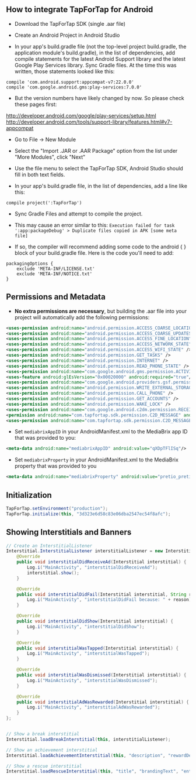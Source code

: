 ## How to integrate TapForTap for Android

- Download the TapForTap SDK (single .aar file)

- Create an Android Project in Android Studio

- In your app's build.gradle file (not the top-level project build.gradle, the application module's build.gradle), in the list of dependencies, add compile statements for the latest Android Support library and the latest Google Play Services library. Sync Gradle files. At the time this was written, those statements looked like this:

```
compile 'com.android.support:appcompat-v7:22.0.0'
compile 'com.google.android.gms:play-services:7.0.0'
```

- But the version numbers have likely changed by now. So please check these pages first:

http://developer.android.com/google/play-services/setup.html
http://developer.android.com/tools/support-library/features.html#v7-appcompat

- Go to File -> New Module

- Select the "Import .JAR or .AAR Package" option from the list under "More Modules", click "Next"

- Use the file menu to select the TapForTap SDK, Android Studio should fill in both text fields.

- In your app's build.gradle file, in the list of dependencies, add a line like this: 

```
compile project(':TapForTap')
```

- Sync Gradle Files and attempt to compile the project. 

- This may cause an error similar to this: `Execution failed for task ':app:packageDebug' > Duplicate files copied in APK [some meta file]`

- If so, the compiler will recommend adding some code to the android { } block of your build.gradle file. Here is the code you'll need to add:

```
packagingOptions {
    exclude 'META-INF/LICENSE.txt'
    exclude 'META-INF/NOTICE.txt'
}
```

## Permissions and Metadata

- **No extra permissions are necessary**, but building the .aar file into your project will automatically add the following permissions:

```xml
<uses-permission android:name="android.permission.ACCESS_COARSE_LOCATION" />                
<uses-permission android:name="android.permission.ACCESS_COARSE_UPDATES" /> 
<uses-permission android:name="android.permission.ACCESS_FINE_LOCATION" />
<uses-permission android:name="android.permission.ACCESS_NETWORK_STATE" />
<uses-permission android:name="android.permission.ACCESS_WIFI_STATE" />
<uses-permission android:name="android.permission.GET_TASKS" />
<uses-permission android:name="android.permission.INTERNET" />
<uses-permission android:name="android.permission.READ_PHONE_STATE" />
<uses-permission android:name="com.google.android.gms.permission.ACTIVITY_RECOGNITION"/>    
<uses-feature android:glEsVersion="0x00020000" android:required="true"/>
<uses-permission android:name="com.google.android.providers.gsf.permission.READ_GSERVICES"/>
<uses-permission android:name="android.permission.WRITE_EXTERNAL_STORAGE" />
<uses-permission android:name="android.permission.CALL_PHONE" />
<uses-permission android:name="android.permission.GET_ACCOUNTS" />
<uses-permission android:name="android.permission.WAKE_LOCK" />
<uses-permission android:name="com.google.android.c2dm.permission.RECEIVE" />
<permission android:name="com.tapfortap.sdk.permission.C2D_MESSAGE" android:protectionLevel="signature" />
<uses-permission android:name="com.tapfortap.sdk.permission.C2D_MESSAGE" />
```

- Set `mediabrixAppID` in your AndroidManifest.xml to the MediaBrix app ID that was provided to you:

```xml
<meta-data android:name="mediabrixAppID" android:value="qXDpTFlISq"/>
```

- Set `mediabrixProperty` in your AndroidManifest.xml to the MediaBrix property that was provided to you

```xml
<meta-data android:name="mediabrixProperty" android:value="pretio_pretioqa_mobile"/>
```

## Initialization

```java
TapForTap.setEnvironment("production");
TapForTap.initialize(this, "3d323e6d58c83e06dba2547ec54f8afc");
```

## Showing Interstitials and Banners

```java
// Create an InterstitialListener
Interstitial.InterstitialListener interstitialListener = new Interstitial.InterstitialListener() {
    @Override
    public void interstitialDidReceiveAd(Interstitial interstitial) {
        Log.i("MainActivity", "interstitialDidReceiveAd");
        interstitial.show();
    }

    @Override
    public void interstitialDidFail(Interstitial interstitial, String reason, Throwable throwable) {
        Log.i("MainActivity", "interstitialDidFail because: " + reason);
    }

    @Override
    public void interstitialDidShow(Interstitial interstitial) {
        Log.i("MainActivity", "interstitialDidShow");
    }

    @Override
    public void interstitialWasTapped(Interstitial interstitial) {
        Log.i("MainActivity", "interstitialWasTapped");
    }

    @Override
    public void interstitialWasDismissed(Interstitial interstitial) {
        Log.i("MainActivity", "interstitialWasDismissed");
    }

    @Override
    public void interstitialAdWasRewarded(Interstitial interstitial) {
        Log.i("MainActivity", "interstitialAdWasRewarded");
    }
};


// Show a break interstitial
Interstitial.loadBreakInterstitial(this, interstitialListener);

// Show an achievement interstitial
Interstitial.loadAchievementInterstitial(this, "description", "rewardDescription", rewardIconUrl, interstitialListener);

// Show a rescue interstitial
Interstitial.loadRescueInterstitial(this, "title", "brandingText", "enticementText", "rewardDescription", rewardIconUrl, "optInButtonText", interstitialListener); 
```
